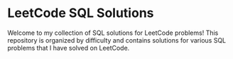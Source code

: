 # LeetCode SQL Solutions

Welcome to my collection of SQL solutions for LeetCode problems! This repository is organized by difficulty and contains solutions for various SQL problems that I have solved on LeetCode.
